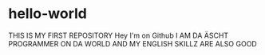 # hello-world
THIS IS MY FIRST REPOSITORY
Hey I'm on Github
I AM DA ÄSCHT PROGRAMMER ON DA WORLD AND MY ENGLISH SKILLZ ARE ALSO GOOD
